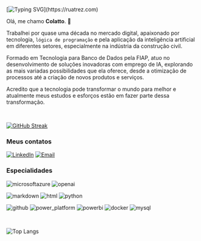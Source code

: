 [![Typing SVG](https://readme-typing-svg.demolab.com?font=Fira+Code&size=30&pause=1000&color=04D3F7&random=false&width=435&lines=Build+Your+Future!)](https://ruatrez.com)

Olá, me chamo **Colatto**. 🧊

Trabalhei por quase uma década no mercado digital, apaixonado por tecnologia, `lógica de programação` e pela aplicação da inteligência artificial em diferentes setores, especialmente na indústria da construção civil.

Formado em Tecnologia para Banco de Dados pela FIAP, atuo no desenvolvimento de soluções inovadoras com emprego de IA, explorando as mais variadas possibilidades que ela oferece, desde a otimização de processos até a criação de novos produtos e serviços.

Acredito que a tecnologia pode transformar o mundo para melhor e atualmente meus estudos e esforços estão em fazer parte dessa transformação.

<br>

[![GitHub Streak](https://streak-stats.demolab.com?user=colatto&theme=black-ice&locale=pt_BR&date_format=j%20M%5B%20Y%5D&card_width=519)](https://ruatrez.com)

### Meus contatos

[![LinkedIn](https://img.shields.io/badge/LinkedIn-222?style=for-the-badge&logo=linkedin&logoColor=0E76A8)](https://www.linkedin.com/in/colatto/) [![Email](https://img.shields.io/badge/email-222?style=for-the-badge&logo=gmail&logoColor=orange)](mailto:hello@ruatrez.com)

### Especialidades

![microsoftazure](https://img.shields.io/badge/azure_ai-blue?style=for-the-badge&logo=microsoftazure) ![openai](https://img.shields.io/badge/chatgpt-222?style=for-the-badge&logo=openai)

![markdown](https://img.shields.io/badge/markdown-222?style=for-the-badge&logo=markdown) ![html](https://img.shields.io/badge/html-222?style=for-the-badge&logo=html5) ![python](https://img.shields.io/badge/python-222?style=for-the-badge&logo=python)

![github](https://img.shields.io/badge/github-222?style=for-the-badge&logo=github) ![power_platform](https://img.shields.io/badge/power_platform-blue?style=for-the-badge&logo=microsoft) ![powerbi](https://img.shields.io/badge/power_bi-222?style=for-the-badge&logo=powerbi) ![docker](https://img.shields.io/badge/docker-222?style=for-the-badge&logo=docker) ![mysql](https://img.shields.io/badge/mysql-222?style=for-the-badge&logo=mysql) 



<br>

![Top Langs](https://github-readme-stats-git-masterrstaa-rickstaa.vercel.app/api/top-langs/?username=colatto&layout=compact&bg_color=000&border_color=FFF&title_color=ffffff&text_color=FFF)
